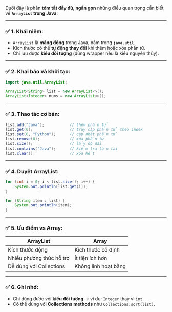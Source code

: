 Dưới đây là phần **tóm tắt đầy đủ, ngắn gọn** những điều quan trọng cần biết về **`ArrayList` trong Java**:

---

### ✅ 1. Khái niệm:
- `ArrayList` là **mảng động** trong Java, nằm trong **`java.util`**.
- Kích thước có thể **tự động thay đổi** khi thêm hoặc xóa phần tử.
- Chỉ lưu được **kiểu đối tượng** (dùng wrapper nếu là kiểu nguyên thủy).

---

### ✅ 2. Khai báo và khởi tạo:
```java
import java.util.ArrayList;

ArrayList<String> list = new ArrayList<>();
ArrayList<Integer> nums = new ArrayList<>();
```

---

### ✅ 3. Thao tác cơ bản:
```java
list.add("Java");           // thêm phần tử
list.get(0);                // truy cập phần tử theo index
list.set(0, "Python");      // cập nhật phần tử
list.remove(0);             // xóa phần tử
list.size();                // lấy độ dài
list.contains("Java");      // kiểm tra tồn tại
list.clear();               // xóa hết
```

---

### ✅ 4. Duyệt ArrayList:
```java
for (int i = 0; i < list.size(); i++) {
    System.out.println(list.get(i));
}

for (String item : list) {
    System.out.println(item);
}
```

---

### ✅ 5. Ưu điểm vs Array:
| ArrayList            | Array                     |
|----------------------|---------------------------|
| Kích thước động       | Kích thước cố định         |
| Nhiều phương thức hỗ trợ | Ít tiện ích hơn           |
| Dễ dùng với Collections | Không linh hoạt bằng     |

---

### ✅ 6. Ghi nhớ:
- Chỉ dùng được với **kiểu đối tượng** → ví dụ: `Integer` thay vì `int`.
- Có thể dùng với **Collections methods** như `Collections.sort(list)`.